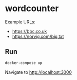# wordcounter

Example URLs:

* https://bbc.co.uk
* https://norvig.com/big.txt

## Run

```bash
docker-compose up
```

Navigate to <http://localhost:3000>
